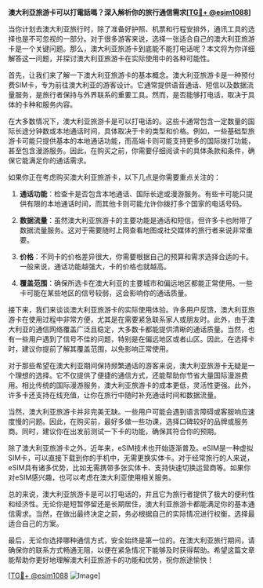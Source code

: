 **澳大利亞旅游卡可以打電話嗎？深入解析你的旅行通信需求[[TG💪+ @esim1088](https://t.me/s/esim1088)]**

当你计划去澳大利亚旅行时，除了准备好护照、机票和行程安排外，通讯工具的选择也是不可忽视的一部分。对于很多游客来说，选择一张适合自己的澳大利亚旅游卡是一个关键问题。那么，澳大利亚旅游卡到底能不能打电话呢？本文将为你详细解答这一问题，并探讨澳大利亚旅游卡在实际使用中的各种可能性。

首先，让我们来了解一下澳大利亚旅游卡的基本概念。澳大利亚旅游卡是一种预付费SIM卡，专为前往澳大利亚的游客设计。它通常提供语音通话、短信以及数据流量服务，是旅行者保持与外界联系的重要工具。然而，是否能够打电话，取决于具体的卡种和服务内容。

在大多数情况下，澳大利亚旅游卡是可以打电话的。这些卡通常包含一定数量的国际长途分钟数或本地通话时间，具体取决于卡的类型和价格。例如，一些基础型旅游卡可能只提供基本的本地通话功能，而高端卡则可能支持更多的国际拨打功能，甚至包含漫游服务。因此，在购买之前，你需要仔细阅读卡的具体条款和条件，确保它能满足你的通话需求。

如果你正在考虑购买澳大利亚旅游卡，以下几点是你需要重点关注的：

1. **通话功能**：检查卡是否包含本地通话、国际长途或漫游服务。有些卡可能只提供有限的本地通话时间，而其他卡则可能允许你拨打多个国家的电话号码。

2. **数据流量**：虽然澳大利亚旅游卡的主要功能是通话和短信，但许多卡也附带了数据流量服务。这对于需要随时上网查看地图或社交媒体的旅行者来说非常重要。

3. **价格**：不同卡的价格差异很大，你需要根据自己的预算和需求选择合适的卡。一般来说，通话功能越强大，卡的价格也就越高。

4. **覆盖范围**：确保所选卡在澳大利亚的主要城市和偏远地区都能正常使用。一些卡可能在某些地区的信号较弱，这会影响你的通话质量。

接下来，我们来谈谈澳大利亚旅游卡的实际使用体验。许多用户反馈，澳大利亚旅游卡在使用过程中非常方便，尤其是在需要紧急联系家人或朋友时。此外，由于澳大利亚的通信网络覆盖广泛且稳定，大多数卡都能提供清晰的通话质量。当然，也有一些用户遇到了信号不佳的问题，特别是在偏远地区或者山区。因此，在选择卡时，建议你提前了解其覆盖范围，以免影响正常使用。

对于那些希望在澳大利亚期间保持频繁通话的游客来说，澳大利亚旅游卡无疑是一个理想的选择。它不仅提供了便捷的通信方式，还能帮助你节省大量国际漫游费用。相比传统的国际漫游服务，澳大利亚旅游卡的成本更低，灵活性更强。此外，许多卡还支持在线充值，让你在旅行中随时补充通话时间和数据流量。

当然，澳大利亚旅游卡并非完美无缺。一些用户可能会遇到语言障碍或客服响应速度慢的问题。因此，在购买前，最好多做一些功课，选择口碑较好的品牌或服务商。同时，建议你在出发前测试一下卡的功能，确保其符合你的预期。

除了澳大利亚旅游卡之外，近年来，eSIM技术也开始逐渐普及。eSIM是一种虚拟SIM卡，可以直接下载到你的手机中，无需更换实体卡。对于经常旅行的人来说，eSIM具有诸多优势，比如无需携带多张实体卡、支持快速切换运营商等。如果你对eSIM感兴趣，也可以考虑在澳大利亚使用相关服务。

总的来说，澳大利亚旅游卡是可以打电话的，并且它为旅行者提供了极大的便利性和经济性。无论你是短暂停留还是长期居住，澳大利亚旅游卡都能满足你的基本通信需求。当然，在做出最终决定之前，务必根据自己的实际情况进行权衡，选择最适合自己的方案。

最后，无论你选择哪种通信方式，安全始终是第一位的。在澳大利亚旅行期间，请确保你的联系方式畅通无阻，以便在紧急情况下能够及时获得帮助。希望这篇文章能帮助你更好地理解澳大利亚旅游卡的功能和优势，祝你旅途愉快！

[[TG💪+ @esim1088](https://t.me/s/esim1088) ![Image](https://i.postimg.cc/4NQfJmqS/Snipaste-2025-05-13-00-14-12.png)]